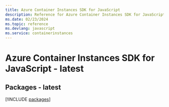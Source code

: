 ```yaml
---
title: Azure Container Instances SDK for JavaScript
description: Reference for Azure Container Instances SDK for JavaScript
ms.date: 02/23/2024
ms.topic: reference
ms.devlang: javascript
ms.service: containerinstances
---
```

# Azure Container Instances SDK for JavaScript - latest
## Packages - latest
[!INCLUDE [packages](container-instances-index.md)]